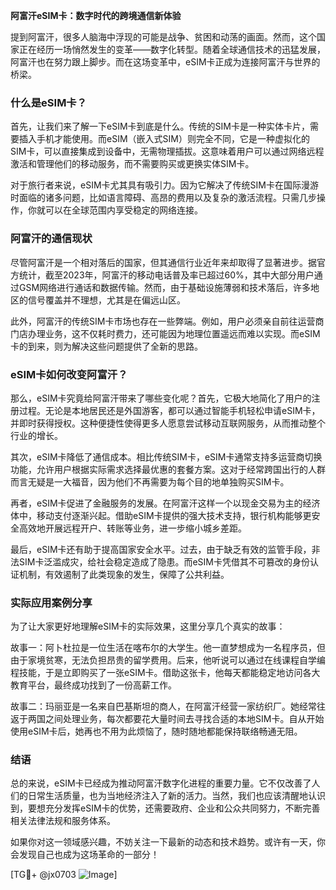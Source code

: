 **阿富汗eSIM卡：数字时代的跨境通信新体验**

提到阿富汗，很多人脑海中浮现的可能是战争、贫困和动荡的画面。然而，这个国家正在经历一场悄然发生的变革——数字化转型。随着全球通信技术的迅猛发展，阿富汗也在努力跟上脚步。而在这场变革中，eSIM卡正成为连接阿富汗与世界的桥梁。

### 什么是eSIM卡？

首先，让我们来了解一下eSIM卡到底是什么。传统的SIM卡是一种实体卡片，需要插入手机才能使用。而eSIM（嵌入式SIM）则完全不同，它是一种虚拟化的SIM卡，可以直接集成到设备中，无需物理插拔。这意味着用户可以通过网络远程激活和管理他们的移动服务，而不需要购买或更换实体SIM卡。

对于旅行者来说，eSIM卡尤其具有吸引力。因为它解决了传统SIM卡在国际漫游时面临的诸多问题，比如语言障碍、高昂的费用以及复杂的激活流程。只需几步操作，你就可以在全球范围内享受稳定的网络连接。

### 阿富汗的通信现状

尽管阿富汗是一个相对落后的国家，但其通信行业近年来却取得了显著进步。据官方统计，截至2023年，阿富汗的移动电话普及率已超过60%，其中大部分用户通过GSM网络进行通话和数据传输。然而，由于基础设施薄弱和技术落后，许多地区的信号覆盖并不理想，尤其是在偏远山区。

此外，阿富汗的传统SIM卡市场也存在一些弊端。例如，用户必须亲自前往运营商门店办理业务，这不仅耗时费力，还可能因为地理位置遥远而难以实现。而eSIM卡的到来，则为解决这些问题提供了全新的思路。

### eSIM卡如何改变阿富汗？

那么，eSIM卡究竟给阿富汗带来了哪些变化呢？首先，它极大地简化了用户的注册过程。无论是本地居民还是外国游客，都可以通过智能手机轻松申请eSIM卡，并即时获得授权。这种便捷性使得更多人愿意尝试移动互联网服务，从而推动整个行业的增长。

其次，eSIM卡降低了通信成本。相比传统SIM卡，eSIM卡通常支持多运营商切换功能，允许用户根据实际需求选择最优惠的套餐方案。这对于经常跨国出行的人群而言无疑是一大福音，因为他们不再需要为每个目的地单独购买SIM卡。

再者，eSIM卡促进了金融服务的发展。在阿富汗这样一个以现金交易为主的经济体中，移动支付逐渐兴起。借助eSIM卡提供的强大技术支持，银行机构能够更安全高效地开展远程开户、转账等业务，进一步缩小城乡差距。

最后，eSIM卡还有助于提高国家安全水平。过去，由于缺乏有效的监管手段，非法SIM卡泛滥成灾，给社会稳定造成了隐患。而eSIM卡凭借其不可篡改的身份认证机制，有效遏制了此类现象的发生，保障了公共利益。

### 实际应用案例分享

为了让大家更好地理解eSIM卡的实际效果，这里分享几个真实的故事：

故事一：阿卜杜拉是一位生活在喀布尔的大学生。他一直梦想成为一名程序员，但由于家境贫寒，无法负担昂贵的留学费用。后来，他听说可以通过在线课程自学编程技能，于是立即购买了一张eSIM卡。借助这张卡，他每天都能稳定地访问各大教育平台，最终成功找到了一份高薪工作。

故事二：玛丽亚是一名来自巴基斯坦的商人，在阿富汗经营一家纺织厂。她经常往返于两国之间处理业务，每次都要花大量时间去寻找合适的本地SIM卡。自从开始使用eSIM卡后，她再也不用为此烦恼了，随时随地都能保持联络畅通无阻。

### 结语

总的来说，eSIM卡已经成为推动阿富汗数字化进程的重要力量。它不仅改善了人们的日常生活质量，也为当地经济注入了新的活力。当然，我们也应该清醒地认识到，要想充分发挥eSIM卡的优势，还需要政府、企业和公众共同努力，不断完善相关法律法规和服务体系。

如果你对这一领域感兴趣，不妨关注一下最新的动态和技术趋势。或许有一天，你会发现自己也成为这场革命的一部分！

[TG💪+ @jx0703 ![Image](https://github.com/user-attachments/assets/dbca1d08-cadb-493c-b0ec-ad6f7a83f270)]